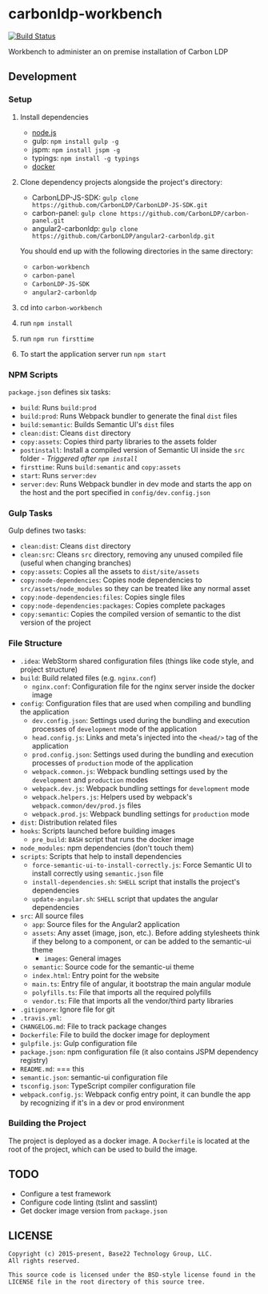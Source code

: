 # carbonldp-workbench

[![Build Status](https://travis-ci.org/CarbonLDP/carbonldp-workbench.svg?branch=develop)](https://travis-ci.org/CarbonLDP/carbonldp-workbench)

Workbench to administer an on premise installation of Carbon LDP

## Development

### Setup

1. Install dependencies
    - [node.js](https://nodejs.org/en/)
    - gulp: `npm install gulp -g`
    - jspm: `npm install jspm -g`
    - typings: `npm install -g typings`
    - [docker](https://www.docker.com/)
2. Clone dependency projects alongside the project's directory:
    - CarbonLDP-JS-SDK: `gulp clone https://github.com/CarbonLDP/CarbonLDP-JS-SDK.git`
    - carbon-panel: `gulp clone https://github.com/CarbonLDP/carbon-panel.git`
    - angular2-carbonldp: `gulp clone https://github.com/CarbonLDP/angular2-carbonldp.git`
    
    You should end up with the following directories in the same directory:
    - `carbon-workbench`
    - `carbon-panel`
    - `CarbonLDP-JS-SDK`
    - `angular2-carbonldp`
3. cd into `carbon-workbench`
4. run `npm install`
5. run `npm run firsttime`
6. To start the application server run `npm start`

### NPM Scripts

`package.json` defines six tasks:

- `build`: Runs `build:prod` 
- `build:prod`: Runs Webpack bundler to generate the final `dist` files
- `build:semantic`: Builds Semantic UI's `dist` files
- `clean:dist`: Cleans `dist` directory
- `copy:assets`: Copies third party libraries to the assets folder
- `postinstall`: Install a compiled version of Semantic UI inside the `src` folder - _Triggered after `npm install`_
- `firsttime`: Runs `build:semantic` and `copy:assets` 
- `start`: Runs `server:dev` 
- `server:dev`: Runs Webpack bundler in dev mode and starts the app on the host and the port specified in `config/dev.config.json`

### Gulp Tasks

Gulp defines two tasks:

- `clean:dist`: Cleans `dist` directory
- `clean:src`: Cleans `src` directory, removing any unused compiled file (useful when changing branches)
- `copy:assets`: Copies all the assets to `dist/site/assets`
- `copy:node-dependencies`: Copies node dependencies to `src/assets/node_modules` so they can be treated like any normal asset
- `copy:node-dependencies:files`: Copies single files
- `copy:node-dependencies:packages`: Copies complete packages
- `copy:semantic`: Copies the compiled version of semantic to the dist version of the project

### File Structure

- `.idea`: WebStorm shared configuration files (things like code style, and project structure)
- `build`: Build related files (e.g. `nginx.conf`)
    - `nginx.conf`: Configuration file for the nginx server inside the docker image
- `config`: Configuration files that are used when compiling and bundling the application
    - `dev.config.json`: Settings used during the bundling and execution processes of `development` mode of the application
    - `head.config.js`: Links and meta's  injected into the `<head/>` tag of the application
    - `prod.config.json`: Settings used during the bundling and execution processes of `production` mode of the application 
    - `webpack.common.js`: Webpack bundling settings used by the `development` and `production` modes
    - `webpack.dev.js`: Webpack bundling settings for `development` mode
    - `webpack.helpers.js`: Helpers used by webpack's `webpack.common/dev/prod.js` files
    - `webpack.prod.js`: Webpack bundling settings for `production` mode
- `dist`: Distribution related files
- `hooks`: Scripts launched before building images
    - `pre_build`: `BASH` script that runs the docker image 
- `node_modules`: npm dependencies (don't touch them)
- `scripts`: Scripts that help to install dependencies
    - `force-semantic-ui-to-install-correctly.js`: Force Semantic UI to install correctly using `semantic.json` file
    - `install-dependencies.sh`: `SHELL` script that installs the project's dependencies
    - `update-angular.sh`: `SHELL` script that updates the angular dependencies
- `src`: All source files
    - `app`: Source files for the Angular2 application
    - `assets`: Any asset (image, json, etc.). Before adding stylesheets think if they belong to a component, or can be added to the semantic-ui theme
        - `images`: General images
    - `semantic`: Source code for the semantic-ui theme
    - `index.html`: Entry point for the website
    - `main.ts`: Entry file of angular, it bootstrap the main angular module
    - `polyfills.ts`: File that imports all the required polyfills
    - `vendor.ts`: File that imports all the vendor/third party libraries
- `.gitignore`: Ignore file for git
- `.travis.yml`: 
- `CHANGELOG.md`: File to track package changes
- `Dockerfile`: File to build the docker image for deployment
- `gulpfile.js`: Gulp configuration file
- `package.json`: npm configuration file (it also contains JSPM dependency registry)
- `README.md`: === this
- `semantic.json`: semantic-ui configuration file
- `tsconfig.json`: TypeScript compiler configuration file
- `webpack.config.js`: Webpack config entry point, it can bundle the app by recognizing if it's in a dev or prod environment

### Building the Project

The project is deployed as a docker image. A `Dockerfile` is located at the root of the project, which can be used to build the image. 

## TODO

- Configure a test framework
- Configure code linting (tslint and sasslint)
- Get docker image version from `package.json`

## LICENSE

    Copyright (c) 2015-present, Base22 Technology Group, LLC.
    All rights reserved.
    
    This source code is licensed under the BSD-style license found in the
    LICENSE file in the root directory of this source tree.
